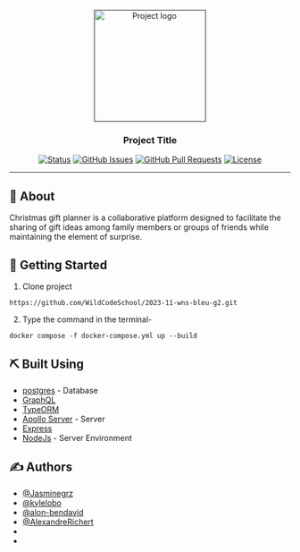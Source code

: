 <p align="center">
  <a href="" rel="noopener">
 <img width=200px height=200px src="https://i.imgur.com/6wj0hh6.jpg" alt="Project logo"></a>
</p>

<h3 align="center">Project Title</h3>

<div align="center">

  [![Status](https://img.shields.io/badge/status-active-success.svg)]() 
  [![GitHub Issues](https://img.shields.io/github/issues/kylelobo/The-Documentation-Compendium.svg)](https://github.com/kylelobo/The-Documentation-Compendium/issues)
  [![GitHub Pull Requests](https://img.shields.io/github/issues-pr/kylelobo/The-Documentation-Compendium.svg)](https://github.com/kylelobo/The-Documentation-Compendium/pulls)
  [![License](https://img.shields.io/badge/license-MIT-blue.svg)](/LICENSE)

</div>

---


## 🧐 About <a name = "about"></a>
Christmas gift planner is a collaborative platform designed to facilitate the sharing of gift ideas among family members or groups of friends while maintaining the element of surprise.

## 🏁 Getting Started <a name = "getting_started"></a>
1) Clone project 

```
https://github.com/WildCodeSchool/2023-11-wns-bleu-g2.git
```
2) Type the command in the terminal-
```
docker compose -f docker-compose.yml up --build
```


## ⛏️ Built Using <a name = "built_using"></a>
- [postgres](https://www.postgresql.org/docs/current/tutorial-sql.html) - Database
- [GraphQL](https://graphql.org/community/tools-and-libraries/) 
- [TypeORM](https://typeorm.io/) 
- [Apollo Server](https://www.apollographql.com/)  - Server 
- [Express](https://expressjs.com/)
- [NodeJs](https://nodejs.org/en/) - Server Environment

## ✍️ Authors <a name = "authors"></a>
- [@Jasminegrz](https://github.com/Jasminegrz) 
- [@kylelobo](https://github.com/kylelobo) 
- [@alon-bendavid](https://github.com/alon-bendavid) 
- [@AlexandreRichert](https://github.com/AlexandreRichert) 
- 
- 


